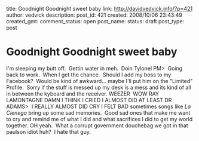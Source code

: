 title: Goodnight Goodnight sweet baby
link: http://davidvedvick.info/?p=421
author: vedvick
description: 
post_id: 421
created: 2008/10/06 23:43:49
created_gmt: 
comment_status: open
post_name: 
status: draft
post_type: post

# Goodnight Goodnight sweet baby

I'm sleeping my butt off.  Gettin water in meh.  Doin Tylonel PM>  Going back to work.  When I get the chance.  Should I add my boss to my Facebook?  Would be kind of awkward... maybe I'll put him on the "Limited" Profile.  Sorry if the stuff is messed up my desk is a mess and its kind of all in between the kyboard and the receiver. WEEZER  WOW RAY LAMONTAGNE DAMN I THINK I CRIED I ALMOST DID AT LEAST DR ADAMS>  I REALLY ALMOST DID CRY I FELT BAD sometimes songs like _La Cienega_ bring up some sad memories.  Good sad ones that make me want to cry and remind me of what I did and what sacrifices I did to get my world together. OH yeah.  What a corrupt government douchebag we got in that paulson idiot huh?  I hate that guy.